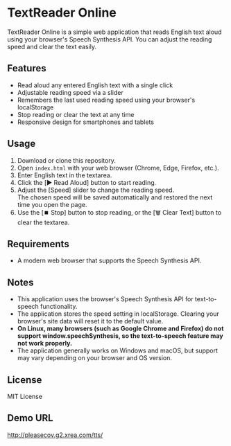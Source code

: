 # TextReader Online

TextReader Online is a simple web application that reads English text aloud using your browser's Speech Synthesis API. You can adjust the reading speed and clear the text easily.

## Features

- Read aloud any entered English text with a single click
- Adjustable reading speed via a slider
- Remembers the last used reading speed using your browser's localStorage
- Stop reading or clear the text at any time
- Responsive design for smartphones and tablets

## Usage

1. Download or clone this repository.
2. Open `index.html` with your web browser (Chrome, Edge, Firefox, etc.).
3. Enter English text in the textarea.
4. Click the [▶️ Read Aloud] button to start reading.
5. Adjust the [Speed] slider to change the reading speed.  
   The chosen speed will be saved automatically and restored the next time you open the page.
6. Use the [⏹️ Stop] button to stop reading, or the [🗑️ Clear Text] button to clear the textarea.

## Requirements

- A modern web browser that supports the Speech Synthesis API.

## Notes

- This application uses the browser's Speech Synthesis API for text-to-speech functionality.
- The application stores the speed setting in localStorage. Clearing your browser's site data will reset it to the default value.
- **On Linux, many browsers (such as Google Chrome and Firefox) do not support window.speechSynthesis, so the text-to-speech feature may not work properly.**
- The application generally works on Windows and macOS, but support may vary depending on your browser and OS version.

## License

MIT License

## Demo URL

http://pleasecov.g2.xrea.com/tts/
